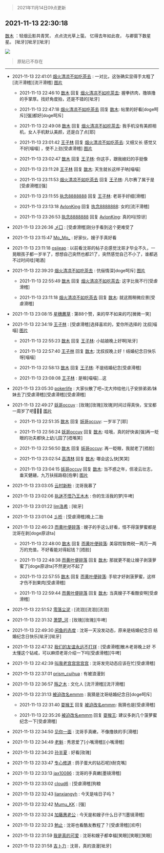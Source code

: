 > 2021年11月14日09点更新
<link rel="stylesheet" href="https://cdn.jsdelivr.net/gh/taotie6/sampleJSON@main/css/photo_show.css">
<meta name="referrer" content="no-referrer" />


 ## 2021-11-13 22:30:18 

 [㪚木](https://www.coolapk.com/feed/31453492?shareKey=OTk4MDg3YjFhNTgwNjE4ZmQzNDU~) ：轻烟云影共青冥，
点点流光草上萤。
忆得去年如此夜，
与卿窗下数星星。
[呲牙][呲牙][呲牙] 

<div class="album">
<img class="img-item" src="http://image.coolapk.com/feed/2021/1113/22/1081091_e3aa107f_3817_8596@2880x2880.jpeg" />
</div>

> 原贴已不存在 

 ------- 

- 2021-11-13 22:41:01 [烟火清凉不如吃茶去](uid=4279524) : 一对比，这张确实显得手太粗了[流汗滑稽][流汗滑稽] [图片](http://image.coolapk.com/feed/2021/1113/22/4279524_d2ebb82f_4461_076@1536x2048.jpeg)

    - 2021-11-13 22:46:10 [㪚木](uid=1081091) 回复 [烟火清凉不如吃茶去](uid=4279524): 握拳挤肉，撸铁撸的手掌厚。找好角度拍，还是不错的[呲牙] 

    - 2021-11-13 22:47:18 [烟火清凉不如吃茶去](uid=4279524) 回复 [㪚木](uid=1081091): 帖里的好看[doge呵斥][强]都好[doge呵斥] 

    - 2021-11-13 22:49:08 [㪚木](uid=1081091) 回复 [烟火清凉不如吃茶去](uid=4279524): 我手机没有美颜相机，女人手机默认美颜，还是白了点[耶] 

    - 2021-11-13 23:01:42 [王子林](uid=12373328) 回复 [烟火清凉不如吃茶去](uid=4279524): 又细又长 感觉又不好[喵喵] ，使不上劲[受虐滑稽] [图片](http://image.coolapk.com/feed/2021/1113/23/12373328_54cc84ab_5700_4166@1080x1440.jpeg)

    - 2021-11-13 23:02:47 [㪚木](uid=1081091) 回复 [王子林](uid=12373328): 你这手，跟我媳妇的手挺像 

    - 2021-11-13 23:11:28 [王子林](uid=12373328) 回复 [㪚木](uid=1081091): 天生就长这样子呐[喵喵] 

    - 2021-11-13 23:11:53 [烟火清凉不如吃茶去](uid=4279524) 回复 [王子林](uid=12373328): 凡尔赛了属于是[受虐滑稽][强] 

    - 2021-11-13 23:11:55 [执念8888888](uid=3461623) 回复 [王子林](uid=12373328): 老哥手好细[滑稽] 

    - 2021-11-13 23:13:18 [AvlonKing](uid=964891) 回复 [执念8888888](uid=3461623): 女的[流汗滑稽] 

    - 2021-11-13 23:26:53 [执念8888888](uid=3461623) 回复 [AvlonKing](uid=964891): 真的吗[惊讶] 

- 2021-11-13 23:26:36 [乄囗](uid=759206) : [受虐滑稽]刚分手看到这个更难受了 

- 2021-11-13 23:15:47 [Mo_Mo_](uid=432865) : 好家伙，嫂子手真好看 

- 2021-11-13 23:11:18 [osiieap](uid=1687962) : 以前看沈哥的帖子总感觉沈哥才毕业不久，一晃眼孩子都一岁半了，想想自己突然也都21了，突然感觉自己不小了，谁都逃不过时间哇[喝酒] 

- 2021-11-13 22:39:20 [烟火清凉不如吃茶去](uid=4279524) : 伉俪情深[doge呵斥] [图片](http://image.coolapk.com/feed/2021/1113/22/4279524_ab11db98_4359_3312@800x800.jpeg)

    - 2021-11-13 22:55:49 [㪚木](uid=1081091) 回复 [烟火清凉不如吃茶去](uid=4279524): 这字比我不行[受虐滑稽] 

    - 2021-11-13 23:11:18 [烟火清凉不如吃茶去](uid=4279524) 回复 [㪚木](uid=1081091): 就这图稍微应景[受虐滑稽] 

- 2021-11-13 23:08:15 [星穗藨草](uid=606031) : 第88个赞，来的早不如来的巧[微微一笑] 

- 2021-11-13 22:34:19 [王子林](uid=12373328) : [受虐滑稽]选择喜欢的，爱你所选择的 沈叔[喵喵] [图片](http://image.coolapk.com/feed/2021/1113/22/12373328_384f0078_4058_4323@150x150.jpeg)

    - 2021-11-13 22:55:23 [㪚木](uid=1081091) 回复 [王子林](uid=12373328): 小姑娘晚上好啊[呲牙] 

    - 2021-11-13 22:57:40 [王子林](uid=12373328) 回复 [㪚木](uid=1081091): 沈叔叔晚上好！结婚纪念日快乐呀[喵喵] 

    - 2021-11-13 22:58:13 [㪚木](uid=1081091) 回复 [王子林](uid=12373328): 不是结婚纪念[受虐滑稽] 

    - 2021-11-13 23:08:08 [王子林](uid=12373328) : 是嘛[喵喵]…这 

- 2021-11-13 23:05:30 [pokerlife](uid=575409) : 大家伙散了吧~沈大帅给他儿子安排弟弟/妹妹去了[受虐滑稽][受虐滑稽][受虐滑稽] 

- 2021-11-13 22:49:27 [妖哥occuy](uid=1388591) : [玫瑰][玫瑰][玫瑰]时间过得真快，宝宝都一周岁了吧🧧🧧🧧 [图片](http://image.coolapk.com/feed/2021/1113/22/1388591_1a0771b7_4967_0302@1080x607.jpeg)

    - 2021-11-13 22:51:35 [㪚木](uid=1081091) 回复 [妖哥occuy](uid=1388591): 一岁半了[耶] 

    - 2021-11-13 22:56:24 [妖哥occuy](uid=1388591) 回复 [㪚木](uid=1081091): 哇哦，真的好快诶[强]再一眨眼的功夫都快上幼儿园了[捂嘴笑] 

    - 2021-11-13 22:56:50 [㪚木](uid=1081091) 回复 [妖哥occuy](uid=1388591): 再一眨眼，我就老了[捂脸] 

    - 2021-11-13 23:02:54 [高清林](uid=8114305) 回复 [㪚木](uid=1081091): 哪会这么快[笑哭] 

    - 2021-11-13 23:04:15 [妖哥occuy](uid=1388591) 回复 [㪚木](uid=1081091): 当不惑之年，但凌云壮志，垂天健翮，九万扶摇路稳[抱拳] [图片](http://image.coolapk.com/feed/2021/0925/08/1081091_733ff168_0700_4472@384x316.gif)

- 2021-11-13 23:03:05 [云村新粉](uid=809098) : 沈哥我慕了 

- 2021-11-13 23:02:06 [执迷不悟乃王木木](uid=2085738) : 你的生活我的梦[牛啤] 

- 2021-11-13 23:01:22 [lim洛希](uid=816320) : [呲牙] 

- 2021-11-13 23:01:04 [彡桥](uid=3740933) : [受虐滑稽]晚上二胎 

- 2021-11-13 22:46:23 [而黄叶便碎落](uid=2845514) : 嫂子的手这么好看，怪不得菠萝蜜都是沈哥在剥[doge原谅ta] 

    - 2021-11-13 22:48:00 [㪚木](uid=1081091) 回复 [而黄叶便碎落](uid=2845514): 美容院智商税一两万一两万的充值，不好看能对得起钱？[捂脸] 

    - 2021-11-13 22:48:38 [而黄叶便碎落](uid=2845514) 回复 [㪚木](uid=1081091): 那就更不能让嫂子剥菠萝蜜了[doge原谅ta]不然更对不起了 

    - 2021-11-13 22:57:55 [㪚木](uid=1081091) 回复 [而黄叶便碎落](uid=2845514): 手软才好剥菠萝蜜，这样才伤不到果肉[受虐滑稽] 

    - 2021-11-13 22:59:44 [而黄叶便碎落](uid=2845514) 回复 [㪚木](uid=1081091): 当真嫂子不看酷安啊[受虐滑稽] 

- 2021-11-13 22:51:52 [零落尘泥](uid=3648294) : [流泪][流泪][流泪] 

- 2021-11-13 22:31:32 [萧楚_河](uid=2434501) : [玫瑰][玫瑰][牛啤] 

- 2021-11-13 22:49:30 [闲鱼的态度](uid=3298233) : 沈哥一天没发动态，原来是结婚纪念日
结婚纪念日快乐[呲牙][呲牙] 

- 2021-11-13 22:47:32 [我们的友谊永远不打烊](uid=2688143) : [受虐滑稽]散木老哥晚上好 不太懂这个钻戒，可以麻烦老哥介绍一下吗[受虐滑稽][牛啤] 

- 2021-11-13 22:42:39 [叫我老宫宫宫宫宫](uid=3450877) : 沈哥发完动态应该在忙[受虐滑稽] 

- 2021-11-13 22:37:01 [prism_cuihua](uid=1243854) : 有被浪漫到 

- 2021-11-13 22:36:57 [殇之木](uid=1085570) : 文化人 [流汗滑稽][流汗滑稽] 

- 2021-11-13 22:31:13 [被迫改名emmm](uid=3302275) : 我猜是沈哥结婚纪念日[doge呵斥] 

    - 2021-11-13 22:31:40 [耍猴王](uid=2055455) 回复 [被迫改名emmm](uid=3302275): 我猜也是[受虐滑稽] 

    - 2021-11-13 22:35:26 [被迫改名emmm](uid=3302275) 回复 [耍猴王](uid=2055455): 建议多剥几个菠萝蜜纪念一下[受虐滑稽] 

- 2021-11-13 22:34:50 [见你一面](uid=598942) : 沈哥手真嫩，不像撸铁的手[滑稽] 

- 2021-11-13 22:34:49 [老魁](uid=1703096) : 秀恩爱了[小嘴滑稽][小嘴滑稽] 

- 2021-11-13 22:34:20 [孙半夏](uid=1851173) : 好看[玫瑰] 

- 2021-11-13 22:33:47 [专心修道](uid=3218687) : 鸽子蛋大的钻石呢[t耐克嘴] 

- 2021-11-13 22:33:13 [jax10086](uid=797822) : 沈哥的手真嫩[墨镜滑稽] 

- 2021-11-13 22:33:02 [cloud6](uid=852635) : [受虐滑稽]狗粮 

- 2021-11-13 22:32:43 [lianxiangyh](uid=621658) : 今天是啥日子吗？ 

- 2021-11-13 22:32:42 [Mumu_KK](uid=1355663) : [强] 

- 2021-11-13 22:32:24 [加藤惠老公](uid=1266680) : 今天是和嫂子什么日子?[墨镜滑稽] 

- 2021-11-13 22:32:23 [勉止](uid=2347268) : 沈哥也看酷友教程了？[受虐滑稽][欢呼] 

- 2021-11-13 22:31:59 [我是真的可爱](uid=731138) : 沈哥和嫂子都幸福[笑眼][笑眼][笑眼] 

- 2021-11-13 22:31:58 [吉卜力](uid=638115) : 沈哥，真的浪漫[呲牙] 

